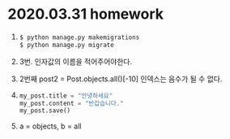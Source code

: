 # 2020.03.31 homework

1. ```bash
   $ python manage.py makemigrations
   $ python manage.py migrate
   
   ```

2. 3번. 인자값의 이름을 적어주어야한다.

3. 2번째 post2 = Post.objects.all()[-10] 인덱스는 음수가 될 수 없다.

4. ````python
   my_post.title = "안녕하세요"
   my_post.content = "반갑습니다."
   my_post.save()
   
   ````

5. a = objects, b = all

   